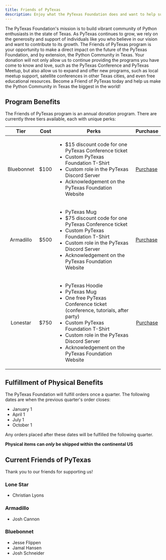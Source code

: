 ```yaml
---
title: Friends of PyTexas
description: Enjoy what the PyTexas Foundation does and want to help support financially? We offer multiple tiers of support for individuals to choose from.
---
```


The PyTexas Foundation's mission is to build vibrant community of Python
enthusiasts in the state of Texas. As PyTexas continues to grow, we 
rely on the generosity and support of individuals like you who 
believe in our vision and want to contribute to its growth. The Friends of 
PyTexas program is your opportunity to make a direct impact on the future of 
the PyTexas Foundation, and by extension, the Python Community in Texas. Your 
donation will not only allow us to continue providing the programs you have 
come to know and love, such as the PyTexas Conference and PyTexas Meetup, but 
also allow us to expand and offer new programs, such as local meetup support,
satellite conferences in other Texas cities, and even free educational 
resources. Become a Friend of PyTexas today and help us make the Python 
Community in Texas the biggest in the world!

## Program Benefits

The Friends of PyTexas program is an annual donation program. There are currently
three tiers available, each with unique perks:

<table>
  <thead>
    <tr>
      <th>Tier</th>
      <th>Cost</th>
      <th>Perks</th>
      <th>Purchase</th>
    </tr>
  </thead>
  <tbody>
    <tr>
      <td align="center">Bluebonnet</td>
      <td align="center">$100</td>
      <td>
        <ul>
          <li>$15 discount code for one PyTexas Conference ticket</li>
          <li>Custom PyTexas Foundation T-Shirt</li>
          <li>Custom role in the PyTexas Discord Server</li>
          <li>Acknowledgement on the PyTexas Foundation Website</li>
        </ul>
      </td>
      <td><a class="md-button md-button--primary" href="https://buy.stripe.com/3csg1AaOx1ZTg24dQT">Purchase</a></td>
    </tr>
    <tr>
      <td align="center">Armadillo</td>
      <td align="center">$500</td>
      <td>
        <ul>
          <li>PyTexas Mug</li>
          <li>$75 discount code for one PyTexas Conference ticket</li>
          <li>Custom PyTexas Foundation T-Shirt</li>
          <li>Custom role in the PyTexas Discord Server</li>
          <li>Acknowledgement on the PyTexas Foundation Website</li>
        </ul>
      </td>
      <td><a class="md-button md-button--primary" href="https://buy.stripe.com/3cs6r04q9dIBeY0aEG">Purchase</a></td>
    </tr>
    <tr>
      <td align="center">Lonestar</td>
      <td align="center">$750</td>
      <td>
        <ul>
          <li>PyTexas Hoodie</li>
          <li>PyTexas Mug</li>
          <li>One free PyTexas Conference ticket (conference, tutorials, after party)</li>
          <li>Custom PyTexas Foundation T-Shirt</li>
          <li>Custom role in the PyTexas Discord Server</li>
          <li>Acknowledgement on the PyTexas Foundation Website</li>
        </ul>
      </td>
      <td align="center"><a class="md-button md-button--primary" href="https://buy.stripe.com/aEUaHgg8R0VP3fi5kl">Purchase</a></td>
    </tr>
  </tbody>
</table>

## Fulfillment of Physical Benefits

The PyTexas Foundation will fulfill orders once a quarter. The following dates
are when the previous quarter's order closes:

* January 1
* April 1
* July 1
* October 1

Any orders placed after these dates will be fulfilled the following quarter.

**Physical items can _only_ be shipped within the continental US**

## Current Friends of PyTexas
Thank you to our friends for supporting us!

### Lone Star

* Christian Lyons

### Armadillo

* Josh Cannon

### Bluebonnet

* Jesse Flippen
* Jamal Hansen
* Josh Schneider







